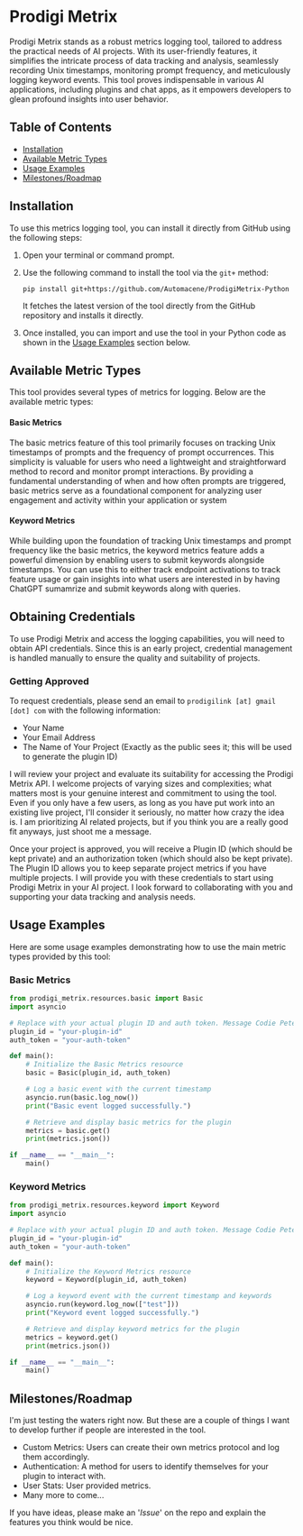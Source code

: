 # Prodigi Metrix

Prodigi Metrix stands as a robust metrics logging tool, tailored to address the practical needs of AI projects. With its user-friendly features, it simplifies the intricate process of data tracking and analysis, seamlessly recording Unix timestamps, monitoring prompt frequency, and meticulously logging keyword events. This tool proves indispensable in various AI applications, including plugins and chat apps, as it empowers developers to glean profound insights into user behavior.

## Table of Contents

- [Installation](#installation)
- [Available Metric Types](#available-metric-types)
- [Usage Examples](#usage-examples)
- [Milestones/Roadmap](#milestonesroadmap)

## Installation

To use this metrics logging tool, you can install it directly from GitHub using the following steps:

1. Open your terminal or command prompt.

2. Use the following command to install the tool via the `git+` method:
    
    `pip install git+https://github.com/Automacene/ProdigiMetrix-Python`

    It fetches the latest version of the tool directly from the GitHub repository and installs it directly.
3. Once installed, you can import and use the tool in your Python code as shown in the [Usage Examples](#usage-examples) section below.

## Available Metric Types

This tool provides several types of metrics for logging. Below are the available metric types:

#### Basic Metrics

The basic metrics feature of this tool primarily focuses on tracking Unix timestamps of prompts and the frequency of prompt occurrences. This simplicity is valuable for users who need a lightweight and straightforward method to record and monitor prompt interactions. By providing a fundamental understanding of when and how often prompts are triggered, basic metrics serve as a foundational component for analyzing user engagement and activity within your application or system

#### Keyword Metrics

While building upon the foundation of tracking Unix timestamps and prompt frequency like the basic metrics, the keyword metrics feature adds a powerful dimension by enabling users to submit keywords alongside timestamps. You can use this to either track endpoint activations to track feature usage or gain insights into what users are interested in by having ChatGPT sumamrize and submit keywords along with queries.

## Obtaining Credentials

To use Prodigi Metrix and access the logging capabilities, you will need to obtain API credentials. Since this is an early project, credential management is handled manually to ensure the quality and suitability of projects.

### Getting Approved

To request credentials, please send an email to `prodigilink [at] gmail [dot] com` with the following information:

- Your Name
- Your Email Address
- The Name of Your Project (Exactly as the public sees it; this will be used to generate the plugin ID)

I will review your project and evaluate its suitability for accessing the Prodigi Metrix API. I welcome projects of varying sizes and complexities; what matters most is your genuine interest and commitment to using the tool. Even if you only have a few users, as long as you have put work into an existing live project, I'll consider it seriously, no matter how crazy the idea is. I am prioritizing AI related projects, but if you think you are a really good fit anyways, just shoot me a message.

Once your project is approved, you will receive a Plugin ID (which should be kept private) and an authorization token (which should also be kept private). The Plugin ID allows you to keep separate project metrics if you have multiple projects. I will provide you with these credentials to start using Prodigi Metrix in your AI project. I look forward to collaborating with you and supporting your data tracking and analysis needs.

## Usage Examples

Here are some usage examples demonstrating how to use the main metric types provided by this tool:

### Basic Metrics

```python
from prodigi_metrix.resources.basic import Basic
import asyncio

# Replace with your actual plugin ID and auth token. Message Codie Petersen for an account.
plugin_id = "your-plugin-id"
auth_token = "your-auth-token"

def main():
    # Initialize the Basic Metrics resource
    basic = Basic(plugin_id, auth_token)

    # Log a basic event with the current timestamp
    asyncio.run(basic.log_now())
    print("Basic event logged successfully.")

    # Retrieve and display basic metrics for the plugin
    metrics = basic.get()
    print(metrics.json())

if __name__ == "__main__":
    main()
```

### Keyword Metrics

```python
from prodigi_metrix.resources.keyword import Keyword
import asyncio

# Replace with your actual plugin ID and auth token. Message Codie Petersen for an account.
plugin_id = "your-plugin-id"
auth_token = "your-auth-token"

def main():
    # Initialize the Keyword Metrics resource
    keyword = Keyword(plugin_id, auth_token)

    # Log a keyword event with the current timestamp and keywords
    asyncio.run(keyword.log_now(["test"]))
    print("Keyword event logged successfully.")

    # Retrieve and display keyword metrics for the plugin
    metrics = keyword.get()
    print(metrics.json())

if __name__ == "__main__":
    main()

```

## Milestones/Roadmap

I'm just testing the waters right now. But these are a couple of things I want to develop further if people are interested in the tool.

- Custom Metrics: Users can create their own metrics protocol and log them accordingly.
- Authentication: A method for users to identify themselves for your plugin to interact with.
- User Stats: User provided metrics.
- Many more to come...

If you have ideas, please make an '*Issue*' on the repo and explain the features you think would be nice.